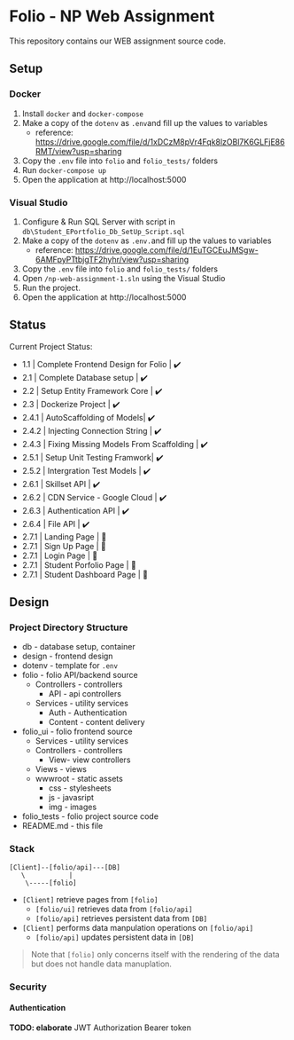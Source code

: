 # Folio - NP Web Assignment
This repository contains our WEB assignment source code.

## Setup 
### Docker
1. Install `docker` and `docker-compose`
2. Make a copy of the `dotenv` as `.env`and fill up the values to variables 
    - reference: https://drive.google.com/file/d/1xDCzM8pVr4Fqk8lzOBl7K6GLFjE86RMT/view?usp=sharing
3. Copy the `.env` file into `folio` and `folio_tests/` folders
4. Run `docker-compose up`
5. Open the application at http://localhost:5000

### Visual Studio
1. Configure & Run SQL Server with script in `db\Student_EPortfolio_Db_SetUp_Script.sql`
2. Make a copy of the `dotenv` as `.env.`and fill up the values to variables 
    - reference: https://drive.google.com/file/d/1EuTGCEuJMSgw-6AMFpyPTtbjgTF2hyhr/view?usp=sharing
3. Copy the `.env` file into `folio` and `folio_tests/` folders
4. Open `/np-web-assignment-1.sln` using the Visual Studio
5. Run the project.
6. Open the application at http://localhost:5000

## Status
Current Project Status:
- 1.1 | Complete Frontend Design for Folio | :heavy_check_mark: 
- 2.1 | Complete Database setup | :heavy_check_mark: 
- 2.2 | Setup Entity Framework Core | :heavy_check_mark:
- 2.3 | Dockerize Project | :heavy_check_mark:
- 2.4.1 | AutoScaffolding of Models| :heavy_check_mark: 
- 2.4.2 | Injecting Connection String | :heavy_check_mark:
- 2.4.3 | Fixing Missing Models From Scaffolding | :heavy_check_mark:
- 2.5.1 | Setup Unit Testing Framwork| :heavy_check_mark:
- 2.5.2 | Intergration Test Models | :heavy_check_mark:
- 2.6.1 | Skillset API | :heavy_check_mark:
- 2.6.2 | CDN Service - Google Cloud | :heavy_check_mark:
- 2.6.3 | Authentication API | :heavy_check_mark:
- 2.6.4 | File API | :heavy_check_mark:
- 2.7.1 | Landing Page | :construction:
- 2.7.1 | Sign Up Page | :construction:
- 2.7.1 | Login Page | :construction:
- 2.7.1 | Student Porfolio Page | :construction:
- 2.7.1 | Student Dashboard Page | :construction:

## Design
### Project Directory Structure
- db - database setup, container
- design - frontend design
- dotenv - template for `.env` 
- folio - folio API/backend source
    - Controllers - controllers
        - API - api controllers
    - Services - utility services
        - Auth - Authentication
        - Content - content delivery
- folio_ui - folio frontend source
    - Services - utility services
    - Controllers - controllers
        - View- view controllers
    - Views - views
    - wwwroot - static assets
        -  css - stylesheets
        -  js - javasript
        -  img - images
- folio_tests - folio project source code
- README.md - this file

### Stack
```
[Client]--[folio/api]---[DB]
   \           |
    \-----[folio]
```

- `[Client]` retrieve pages from `[folio]`
    - `[folio/ui]` retrieves data from `[folio/api]`
    - `[folio/api]` retrieves persistent data from `[DB]`
- `[Client]` performs data manpulation operations on `[folio/api]`
    - `[folio/api]` updates persistent data in `[DB]`

> Note that `[folio]` only concerns itself with the rendering of the data but
> does not handle data manuplation.

### Security
#### Authentication
**TODO: elaborate**
JWT Authorization Bearer token
